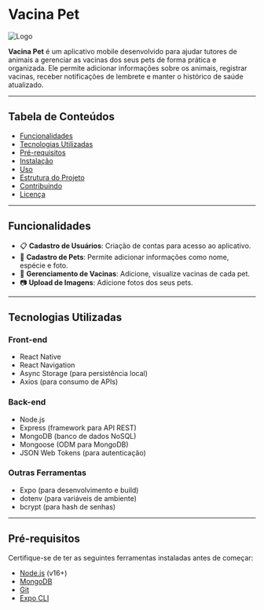 # **Vacina Pet**

![Logo](https://via.placeholder.com/150) <!-- Substitua pelo logo do projeto, se houver -->

**Vacina Pet** é um aplicativo mobile desenvolvido para ajudar tutores de animais a gerenciar as vacinas dos seus pets de forma prática e organizada. Ele permite adicionar informações sobre os animais, registrar vacinas, receber notificações de lembrete e manter o histórico de saúde atualizado.

---

## **Tabela de Conteúdos**
- [Funcionalidades](#funcionalidades)
- [Tecnologias Utilizadas](#tecnologias-utilizadas)
- [Pré-requisitos](#pré-requisitos)
- [Instalação](#instalação)
- [Uso](#uso)
- [Estrutura do Projeto](#estrutura-do-projeto)
- [Contribuindo](#contribuindo)
- [Licença](#licença)

---

## **Funcionalidades**

- 📋 **Cadastro de Usuários**: Criação de contas para acesso ao aplicativo.
- 🐾 **Cadastro de Pets**: Permite adicionar informações como nome, espécie e foto.
- 💉 **Gerenciamento de Vacinas**: Adicione, visualize vacinas de cada pet.
- 📷 **Upload de Imagens**: Adicione fotos dos seus pets.

---

## **Tecnologias Utilizadas**

### **Front-end**
- React Native
- React Navigation
- Async Storage (para persistência local)
- Axios (para consumo de APIs)

### **Back-end**
- Node.js
- Express (framework para API REST)
- MongoDB (banco de dados NoSQL)
- Mongoose (ODM para MongoDB)
- JSON Web Tokens (para autenticação)

### **Outras Ferramentas**
- Expo (para desenvolvimento e build)
- dotenv (para variáveis de ambiente)
- bcrypt (para hash de senhas)

---

## **Pré-requisitos**

Certifique-se de ter as seguintes ferramentas instaladas antes de começar:
- [Node.js](https://nodejs.org/) (v16+)
- [MongoDB](https://www.mongodb.com/)
- [Git](https://git-scm.com/)
- [Expo CLI](https://docs.expo.dev/get-started/installation/)
